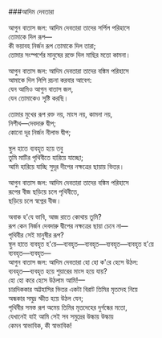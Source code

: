 ###আদিম দেবতারা

আগুন বাতাস জল: আদিম দেবতারা তাদের সর্পিল পরিহাসে  
তোমাকে দিল রূপ—  
কী ভয়াবহ নির্জন রূপ তোমাকে দিল তারা;  
তোমার সংস্পর্শের মানুষের রক্তে দিল মাছির মতো কামনা।  

আগুন বাতাস জল: আদিম দেবতারা তাদের বঙ্কিম পরিহাসে  
আমাকে দিল লিপি রচনা করবার আবেগ:  
যেন আমিও আগুন বাতাস জল,  
যেন তোমাকেও সৃষ্টি করছি।  

তোমার মুখের রূপ রক্ত নয়, মাংস নয়, কামনা নয়,  
নিশীথ—দেবদারু দ্বীপ;  
কোনো দূর নির্জন নীলাভ দ্বীপ;  

স্থুল হাতে ব্যবহৃত হয়ে তবু  
তুমি মাটির পৃথিবীতে হারিয়ে যাচ্ছো;  
আমি হারিয়ে যাচ্ছি সুদূর দীপের নক্ষত্রের ছায়ায় ভিতর।  

আগুন বাতাস জল: আদিম দেবতারা তাদের বঙ্কিম পরিহাসে  
রূপের বীজ ছড়িয়ে চলে পৃথিবীতে,  
ছড়িয়ে চলে স্বপ্নের বীজ।  

অবাক হ'যে ভাবি, আজ রাতে কোথায় তুমি?  
রূপ কেন নির্জন দেবদারু দ্বীপের নক্ষত্রের ছায়া চেনে না—  
পৃথিবীর সেই মানুষীর রূপ?  
স্থুল হাতে ব্যবহৃত হ'য়ে—ব্যবহৃত—ব্যবহৃত—ব্যবহৃত—ব্যবহৃত হ'য়ে  
ব্যবহৃত—ব্যবহৃত—  
আগুন বাতাস জল: আদিম দেবতারা হো হো ক'রে হেসে উঠল:  
ব্যবহৃত—ব্যবহৃত হয়ে শুয়ারের মাংস হয়ে যায়?  
হো হো করে হেসে উঠলাম আমি!—  
চারদিককার অট্টহাসির ভিতর একটা বিরাট তিমির মৃতদেহ নিয়ে  
অন্ধকার সমুদ্র স্ফীত হয়ে উঠল যেন;  
পৃথিবীর সমস্ত রূপ অমেয় তিমির মৃতদেহের দুর্গন্ধের মতো,  
যেখানেই যাই আমি সেই সব সমুদ্রের উল্কায় উল্কায়  
কেমন স্বাভাবিক, কী স্বাভাবিক!  